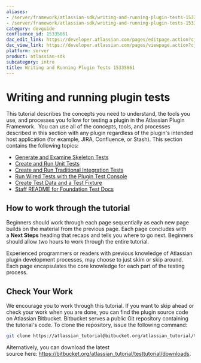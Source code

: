 ```yaml
---
aliases:
- /server/framework/atlassian-sdk/writing-and-running-plugin-tests-15335861.html
- /server/framework/atlassian-sdk/writing-and-running-plugin-tests-15335861.md
category: devguide
confluence_id: 15335861
dac_edit_link: https://developer.atlassian.com/pages/editpage.action?cjm=wozere&pageId=15335861
dac_view_link: https://developer.atlassian.com/pages/viewpage.action?cjm=wozere&pageId=15335861
platform: server
product: atlassian-sdk
subcategory: intro
title: Writing and Running Plugin Tests 15335861
---
```

# Writing and running plugin tests

This tutorial describes the concepts you need to understand, the tools you use, and processes you follow for testing a plugin in the Atlassian Plugin Framework.  You can use all of the concepts, tools, and processes described in this section with any plugin regardless of the plugin's intended host application (for example, JIRA, Confluence, or Stash). This section contains the following topics:

-   [Generate and Examine Skeleton Tests](/server/framework/atlassian-sdk/generate-and-examine-skeleton-tests)
-   [Create and Run Unit Tests](/server/framework/atlassian-sdk/create-and-run-unit-tests)
-   [Create and Run Traditional Integration Tests](/server/framework/atlassian-sdk/create-and-run-traditional-integration-tests)
-   [Run Wired Tests with the Plugin Test Console](/server/framework/atlassian-sdk/run-wired-tests-with-the-plugin-test-console)
-   [Create Test Data and a Test Fixture](/server/framework/atlassian-sdk/create-test-data-and-a-test-fixture)
-   [Staff README for Foundation Test Docs](/server/framework/atlassian-sdk/staff-readme-for-foundation-test-documentation)

## How to work through the tutorial

Beginners should work through each page sequentially as each new page builds on the material from the previous page. Each page concludes with a **Next Steps** heading that recaps and tells you where to go next. Beginners should allow two hours to work through the entire tutorial.

Experienced programmers or readers with previous knowledge of Atlassian plugin development processes, may choose to just skim or skip around. Each page encapsulates the core knowledge for each part of the testing process.

## Check Your Work

We encourage you to work through this tutorial. If you want to skip ahead or check your work when you are done, you can find the plugin source code on Atlassian Bitbucket. Bitbucket serves a public Git repository containing the tutorial's code. To clone the repository, issue the following command:

``` bash
git clone https://atlassian_tutorial@bitbucket.org/atlassian_tutorial/testtutorial.git
```

Alternatively, you can download the latest source here: <a href="https://bitbucket.org/atlassian_tutorial/testtutorial/downloads" class="uri external-link">https://bitbucket.org/atlassian_tutorial/testtutorial/downloads</a>.











